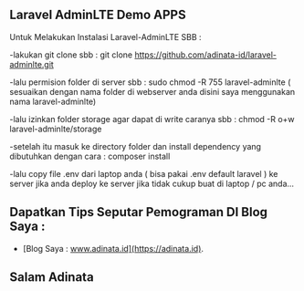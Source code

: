 ## Laravel AdminLTE Demo APPS 

Untuk Melakukan Instalasi Laravel-AdminLTE SBB : 

-lakukan git clone sbb : git clone https://github.com/adinata-id/laravel-adminlte.git

-lalu permision folder di server sbb : sudo chmod -R 755 laravel-adminlte ( sesuaikan dengan nama folder di webserver anda disini saya menggunakan nama laravel-adminlte)

-lalu izinkan folder storage agar dapat di write caranya sbb : chmod -R o+w laravel-adminlte/storage

-setelah itu masuk ke directory folder dan install dependency yang dibutuhkan dengan cara : composer install

-lalu copy file .env dari laptop anda ( bisa pakai .env default laravel ) ke server jika anda deploy ke server jika tidak cukup buat di laptop / pc anda...

## Dapatkan Tips Seputar Pemograman DI Blog Saya :
- [Blog Saya : www.adinata.id](https://adinata.id).

## Salam Adinata

